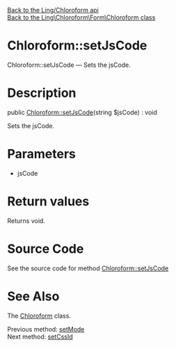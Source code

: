 [Back to the Ling/Chloroform api](https://github.com/lingtalfi/Chloroform/blob/master/doc/api/Ling/Chloroform.md)<br>
[Back to the Ling\Chloroform\Form\Chloroform class](https://github.com/lingtalfi/Chloroform/blob/master/doc/api/Ling/Chloroform/Form/Chloroform.md)


Chloroform::setJsCode
================



Chloroform::setJsCode — Sets the jsCode.




Description
================


public [Chloroform::setJsCode](https://github.com/lingtalfi/Chloroform/blob/master/doc/api/Ling/Chloroform/Form/Chloroform/setJsCode.md)(string $jsCode) : void




Sets the jsCode.




Parameters
================


- jsCode

    


Return values
================

Returns void.








Source Code
===========
See the source code for method [Chloroform::setJsCode](https://github.com/lingtalfi/Chloroform/blob/master/Form/Chloroform.php#L372-L375)


See Also
================

The [Chloroform](https://github.com/lingtalfi/Chloroform/blob/master/doc/api/Ling/Chloroform/Form/Chloroform.md) class.

Previous method: [setMode](https://github.com/lingtalfi/Chloroform/blob/master/doc/api/Ling/Chloroform/Form/Chloroform/setMode.md)<br>Next method: [setCssId](https://github.com/lingtalfi/Chloroform/blob/master/doc/api/Ling/Chloroform/Form/Chloroform/setCssId.md)<br>


